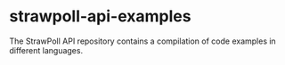 # strawpoll-api-examples
The StrawPoll API repository contains a compilation of code examples in different languages.
